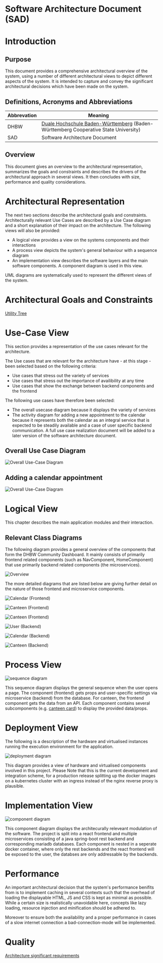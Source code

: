 # Software Architecture Document (SAD)

# Introduction
## Purpose
This document provides a comprehensive architectural overview of the system, using a number of different architectural views to depict different aspects of the system. It is intended to capture and convey the significant architectural decisions which have been made on the system.

## Definitions, Acronyms and Abbreviations
Abbrevation | Meaning
----------- | ---------------------------
DHBW        | [Duale Hochschule Baden-Württemberg](https://de.wikipedia.org/wiki/Duale_Hochschule_Baden-W%C3%BCrttemberg_Karlsruhe) (Baden-Württemberg                   Cooperative State University)
SAD         | Software Architecture Document

## Overview
This document gives an overview to the architectural representation, summarizes the goals and constraints and describes the drivers of the architectural approach in several views. It then concludes with size, performance and quality considerations.

# Architectural Representation
The next two sections describe the architectural goals and constraints. Architecturally relevant Use Cases are described by a Use Case diagram and a short explanation
of their impact on the architecture. The following views will also be provided:
+ A logical view provides a view on the systems components and their interactions
+ A process view depicts the system's general behaviour with a sequence diagram
+ An implementation view describes the software layers and the main software
components. A component diagram is used in this view.

UML diagrams are systematically used to represent the different views of the system.

# Architectural Goals and Constraints
[Utility Tree](../architecture_significant_requirements/utility_tree.md)

# Use-Case View 

This section provides a representation of the use cases relevant for the architecture.

The Use cases that are relevant for the architecture have - at this stage - been selected based on the following criteria:

+ Use cases that stress out the variety of services
+ Use cases that stress out the importance of availibility at any time
+ Use cases that show the exchange between backend components and the frontend

The following use cases have therefore been selected:
+ The overall usecase diagram because it displays the variety of services
+ The activity diagram for adding a new appointment to the calendar because it represents both the calendar as an integral service that is expected to be steadily available  and a case of user specific backend communication. A full use case realization document will be added to a later version of the software architecture document.

## Overall Use Case Diagram
![Overall Use-Case Diagram](../use_case_diagrams/UCD1_overall.png)

## Adding a calendar appointment
![Overall Use-Case Diagram](../activity_diagrams/AD2_new_appointment.png)

# Logical View

This chapter describes the main application modules and their interaction.

## Relevant Class Diagrams

The following diagram provides a general overview of the components that form the DHBW Community Dashboard. It mainly consists of primarily frontend related components (such as NavComponent, HomeComponent) that use primarily backend related components (the microservices).

![Overview](../class_diagrams/CD1_overview.png)

The more detailed diagrams that are listed below are giving further detail on the nature of those frontend and microservice components.

![Calendar (Frontend)](../class_diagrams/CD2_frontend_calendar.png)

![Canteen (Frontend)](../class_diagrams/CD3_frontend_canteen.png)

![Canteen (Frontend)](../class_diagrams/CD4_frontend_settings.png) 

![User (Backend)](../class_diagrams/CD5_backend_user.png)

![Calendar (Backend)](../class_diagrams/CD6_backend_calendar.png)

![Canteen (Backend)](../class_diagrams/CD7_backend_canteen.png)

# Process View

![sequence diagram](../sequence_diagrams/SD0_Components.png)

This sequence diagram displays the general sequence when the user opens a page. The component (frontend) gets props and user-specific settings via microservice (backend) from the database. For canteen, the frontend component gets the data from an API. Each component contains several subcomponents (e.g. [canteen card](https://dhbwcd-dev.mush-it.com/canteen/default)) to display the provided data/props.

# Deployment View
The following is a description of the hardware and virtualised instances running the execution environment for the application.

![deployment diagram](deployment_diagram.png)

This diagram provides a view of hardware and virtualised components involved in this project. Please Note that this is the current development and integration scheme, for a production release splitting up the docker images on a kubernetes cluster with an ingress instead of the nginx reverse proxy is plausible.



# Implementation View

![component diagram](../component_diagrams/CD1_components.png)

This component diagram displays the architecurally releveant modulation of the software. The project is split into a react frontend and multiple microservices consisting of a java spring-boot rest backend and corresponding mariadb databases. Each component is nested in a seperate docker container, where only the rest backends and the react frontend will be exposed to the user, the databses are only addressable by the backends.

# Performance

An important architectural decision that the system's performance benifits from is to implement caching in several contexts such that the overhead of loading the displayable HTML, JS and CSS is kept as minimal as possible. While a certain size is realistically unavoidable here, concepts like lazy loading, resource injection and minification should be adhered to.

Moreover to ensure both the availability and a proper performance in cases of a slow internet connection a bad-connection-mode will be implemented.

# Quality
[Architecture significant requirements](../architecture_significant_requirements/architecture_decisions_and_design_patterns.md)
